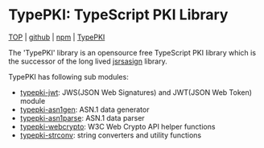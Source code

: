 TypePKI: TypeScript PKI Library
===============================

[TOP](https://kjur.github.io/typepki/) | [github](https://github.com/kjur/typepki) | [npm](https://www.npmjs.com/package/typepki) | [TypePKI](https://kjur.github.com/typepki/) 

The 'TypePKI' library is an opensource free TypeScript PKI library which is the successor of the long lived [jsrsasign](https://kjur.github.io/jsrsasign) library.

TypePKI has following sub modules:

- [typepki-jwt](https://kjur.github.io/typepki-jwt/): JWS(JSON Web Signatures) and JWT(JSON Web Token) module
- [typepki-asn1gen](https://kjur.github.io/typepki-asn1gen/): ASN.1 data generator
- [typepki-asn1parse](https://kjur.github.io/typepki-asn1parse/): ASN.1 data parser
- [typepki-webcrypto](https://kjur.github.io/typepki-webcrypto/): W3C Web Crypto API helper functions
- [typepki-strconv](https://kjur.github.io/typepki-strconv/): string converters and utility functions
